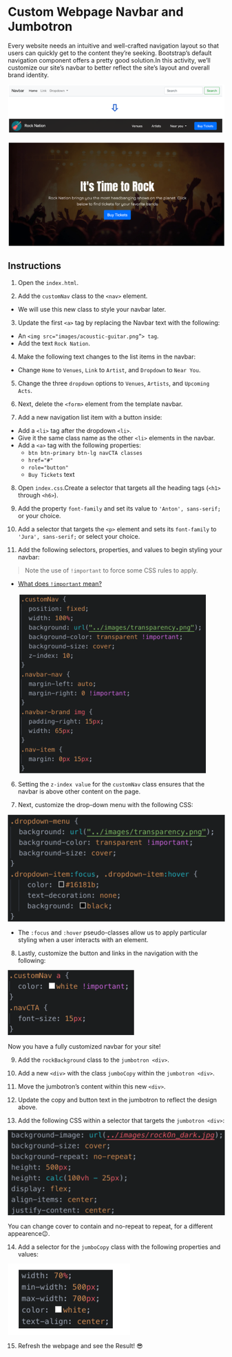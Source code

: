 # Custom Webpage Navbar and Jumbotron

Every website needs an intuitive and well-crafted navigation layout so that users can quickly get to the content they’re seeking. Bootstrap’s default navigation component offers a pretty good solution.In this activity, we’ll customize our site’s navbar to better reflect the site’s layout and overall brand identity.

  ![Custom Navbar Solution](./images/custom-navbar-solution.png)

   ![Custom Jumbotron Solution](./images/custom-jumbotron-solution.png)


## Instructions

<!-- Custom Navbar -->
1. Open the `index.html`. 

2. Add the `customNav` class to the `<nav>` element.
- We will use this new class to style your navbar later.

3. Update the first `<a>` tag by replacing the Navbar text with the following:
- An `<img src="images/acoustic-guitar.png”> tag`.
- Add the text `Rock Nation`.

4. Make the following text changes to the list items in the navbar:
- Change `Home` to `Venues`, `Link` to `Artist`, and `Dropdown` to `Near You`.

5. Change the three `dropdown` options to `Venues`, `Artists`, and `Upcoming Acts`.

6. Next, delete the `<form>` element from the template navbar.

7. Add a new navigation list item with a button inside:
- Add a `<li>` tag after the dropdown `<li>`.
- Give it the same class name as the other `<li>` elements in the navbar.
- Add a `<a>` tag with the following properties:
  - `btn btn-primary btn-lg navCTA classes`
  - `href="#"`
  - `role="button"`
  - `Buy Tickets` text

8. Open `index.css`.Create a selector that targets all the heading tags (`<h1>` through `<h6>`).

9. Add the property `font-family` and set its value to `'Anton', sans-serif;` or your choice.

10. Add a selector that targets the `<p>` element and sets its `font-family` to `'Jura', sans-serif;` or select your choice.

5. Add the following selectors, properties, and values to begin styling your navbar:

> Note the use of `!important` to force some CSS rules to apply.

- [What does `!important` mean?](https://www.lifewire.com/what-does-important-mean-in-css-3466876)

  ![!important CSS](./images/important-css.png)

6. Setting the `z-index value` for the `customNav` class ensures that the navbar is above other content on the page.

7. Next, customize the drop-down menu with the following CSS:
	
  ![Dropdown Customization](./images/dropdown-customization.png)

- The `:focus` and `:hover` pseudo-classes allow us to apply particular styling when a user interacts with an element.

8. Lastly, customize the button and links in the navigation with the following:

  ![Button Customization](./images/button-customization.png)

Now you have a fully customized navbar for your site!

<!-- Custom Jumbotron -->
9.  Add the `rockBackground` class to the `jumbotron <div>`.

10. Add a new `<div>` with the class `jumboCopy` within the `jumbotron <div>`.

11. Move the jumbotron’s content within this new `<div>`.

12. Update the copy and button text in the jumbotron to reflect the design above. 

13.  Add the following CSS within a selector that targets the `jumbotron <div>`:

  ![Jumbotron CSS Properties](./images/jumbotron-css-properties.png)

  You can change cover to contain and no-repeat to repeat, for a different appearence😉.

14. Add a selector for the `jumboCopy` class with the following properties and values:

  ![jumboCopy CSS Properties](./images/jumboCopy-css-properties.png)

15. Refresh the webpage and see the Result! 😎

